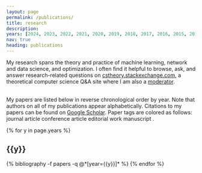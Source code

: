 ```yaml
---
layout: page
permalink: /publications/
title: research
description: 
years: [2024, 2023, 2022, 2021, 2020, 2019, 2018, 2017, 2016, 2015, 2014, 2013, 2012, 2011, 2010, 2009, 2008, 2007, 2006]
nav: true
heading: publications
---
```


<div class="publications">

My research spans the theory and practice of machine learning, network and data science, and optimization. I often find it helpful to browse, ask, and answer research-related questions on <a href="https://cstheory.stackexchange.com">cstheory.stackexchange.com</a>, a theoretical computer science Q&A site where I am also a <a href="https://cstheory.stackexchange.com/users/123/lev-reyzin">moderator</a>.<br><br>


My papers are listed below in reverse chronological order by year. Note that authors on all of my publications appear alphabetically.
Citations to my papers can be found on <a href="https://scholar.google.com/citations?user=IQBTvn4AAAAJ&hl=en">Google Scholar</a>.
Paper tags are colored as follows:
<span class="badge badge-danger">journal article</span> <span class="badge badge-primary">conference article</span> <span class="badge badge-warning">editorial work</span> <span class="badge badge-light">manuscript</span> .


{% for y in page.years %}
  <h2 class="year">{{y}}</h2>
  {% bibliography -f papers -q @*[year={{y}}]* %}
{% endfor %}

</div>
